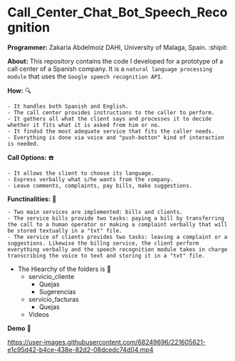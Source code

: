 # Call_Center_Chat_Bot_Speech_Recognition

**Programmer:** Zakaria Abdelmoiz DAHI, University of Malaga, Spain. :shipit:

**About:** This repository contains the code I developed for a prototype of a call center of a Spanish company. It is a ``natural language processing module`` that uses the ``Google speech recognition API``.

**How:** :mag:

    - It handles both Spanish and English.
    - The call center provides instructions to the caller to perform. 
    - It gathers all what the client says and processes it to decide whether it fits what it is asked from him or no.
    - It findsd the most adequate service that fits the caller needs.
    - Everything is done via voice and "push-botton" kind of interaction is needed.

**Call Options:** :phone:

    - It allows the client to choose its language.
    - Express verbally what s/he wants from the company.
    - Leave comments, complaints, pay bills, make suggestions.

**Functinalities:** :round_pushpin:	

    - Two main services are implemented: bills and clients.
    - The service bills provide two tasks: paying a bill by transferring the call to a human operator or making a complaint verbally that will be stored textually in a "txt" file.
    - The service of clients provides two tasks: leaving a complaint or a suggestions. Likewise the billng service, the client perform everything verbally and the speech recognition module takes in charge transcribing the voice to text and storing it in a "txt" file.

- The Hiearchy of the folders is :open_file_folder:
    - servicio_cliente
        - Quejas
        - Sugerencias
    - servicio_facturas
        - Quejas
    - Videos    

**Demo** :movie_camera:

https://user-images.githubusercontent.com/68249696/221605621-e1c95d42-b4ce-438e-82d2-08dcedc74d04.mp4


    

